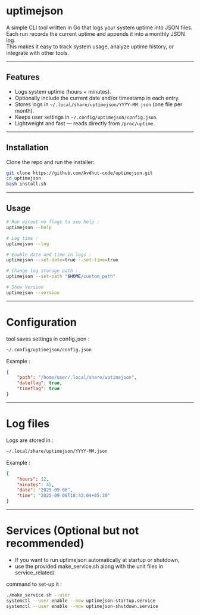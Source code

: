 # uptimejson

A simple CLI tool written in Go that logs your system uptime into JSON files.  
Each run records the current uptime and appends it into a monthly JSON log.  
This makes it easy to track system usage, analyze uptime history, or integrate with other tools.

---

## Features

- Logs system uptime (hours + minutes).
- Optionally include the current date and/or timestamp in each entry.
- Stores logs in `~/.local/share/uptimejson/YYYY-MM.json` (one file per month).
- Keeps user settings in `~/.config/uptimejson/config.json`.
- Lightweight and fast — reads directly from `/proc/uptime`.

---

## Installation

Clone the repo and run the installer:

```bash
git clone https://github.com/Avdhut-code/uptimejson.git
cd uptimejson
bash install.sh
```

---

## Usage 

```bash 
# Run witout no flags to see help :
uptimejson --help

# Log time : 
uptimejson --log

# Enable date and time in logs :
uptimejson --set-date=true --set-time=true

# Change log storage path :
uptimejson --set-path "$HOME/custom_path"

# Show Version
uptimejson --version

```
---

# Configuration

tool saves settings in config.json : 
```bash 
~/.config/uptimejson/config.json
```

Example :
```json
{
    "path": "/home/user/.local/share/uptimejson",
    "dateflag": true,
    "timeflag": true
}

```
---

# Log files

Logs are stored in :
```bash 
~/.local/share/uptimejson/YYYY-MM.json
```

Example :
```json
{
    "hours": 12,
    "minutes": 45,
    "date": "2025-09-06",
    "time": "2025-09-06T18:42:04+05:30"
}
```

---

# Services (Optional but not recommended)

- If you want to run uptimejson automatically at startup or shutdown,
- use the provided make_service.sh along with the unit files in service_related/.

command to set-up it :
```bash 
./make_service.sh --user
systemctl --user enable --now uptimejson-startup.service
systemctl --user enable --now uptimejson-shutdown.service
```
